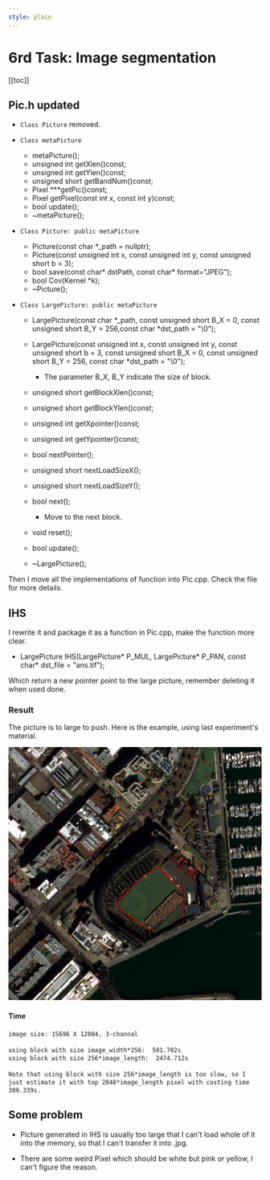```yaml
---
style: plain
---
```

6rd Task: Image segmentation
===========

[[toc]]

## Pic.h updated

- `Class Picture`
	removed.

+ `Class metaPicture`

	+ metaPicture();
	+ unsigned int getXlen()const;
	+ unsigned int getYlen()const;
	+ unsigned short getBandNum()const;
	+ Pixel ***getPic()const;
	+ Pixel getPixel(const int x, const int y)const;
	+ bool update();
	+ ~metaPicture();

+ `Class Picture: public metaPicture`

	+ Picture(const char *_path = nullptr);
	+ Picture(const unsigned int x, const unsigned int y, const unsigned short b = 3);
	+ bool save(const char* dstPath, const char* format="JPEG");
	+ bool Cov(Kernel *k);
	+ ~Picture();

+ `Class LargePicture: public metaPicture`

	+ LargePicture(const char *_path, const unsigned short B_X = 0, const unsigned short B_Y = 256,const char *dst_path = "\0");
	+ LargePicture(const unsigned int x, const unsigned int y, const unsigned short b = 3, const unsigned short B_X = 0, const unsigned short B_Y = 256, const char *dst_path = "\0");

		+ The parameter B_X, B_Y indicate the size of block.

	+ unsigned short getBlockXlen()const;
	+ unsigned short getBlockYlen()const;
	+ unsigned int getXpointer()const;
	+ unsigned int getYpointer()const;

	+ bool nextPointer();
	+ unsigned short nextLoadSizeX();
	+ unsigned short nextLoadSizeY();
	+ bool next();

		+ Move to the next block.

	+ void reset();
	+ bool update();
	+ ~LargePicture();

Then I move all the implementations of function into Pic.cpp. Check the file for more details. 

## IHS

I rewrite it and package it as a function in Pic.cpp, make the function more clear.

+ LargePicture IHS(LargePicture* P_MUL, LargePicture* P_PAN, const char* dst_file = "ans.tif");

Which return a new pointer point to the large picture,  remember deleting it when used done.

### Result

The picture is to large to push. Here is the example, using last experiment's material.

![ans_example](ans_example%202.jpg)

#### Time
	
	image size: 15696 X 12004, 3-channal

	using block with size image_width*256:  501.702s
	using block with size 256*image_length:  2474.712s

	Note that using block with size 256*image_length is too slow, so I just estimate it with top 2048*image_length pixel with costing time 309.339s.

## Some problem

+ Picture generated in IHS is usually too large that I can't load whole of it into the memory, so that I can't  transfer it into .jpg.

+ There are some weird Pixel which should be white but pink or yellow, I can't figure the reason.






